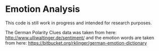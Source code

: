 # Emotion Analysis

This code is still work in progress and intended for research purposes.

The German Polarity Clues data was taken from here: http://www.ulliwaltinger.de/sentiment/ and the emotion words are taken from here: https://bitbucket.org/rklinger/german-emotion-dictionary

